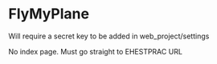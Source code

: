 # FlyMyPlane

Will require a secret key to be added in web_project/settings

No index page. Must go straight to EHESTPRAC URL
